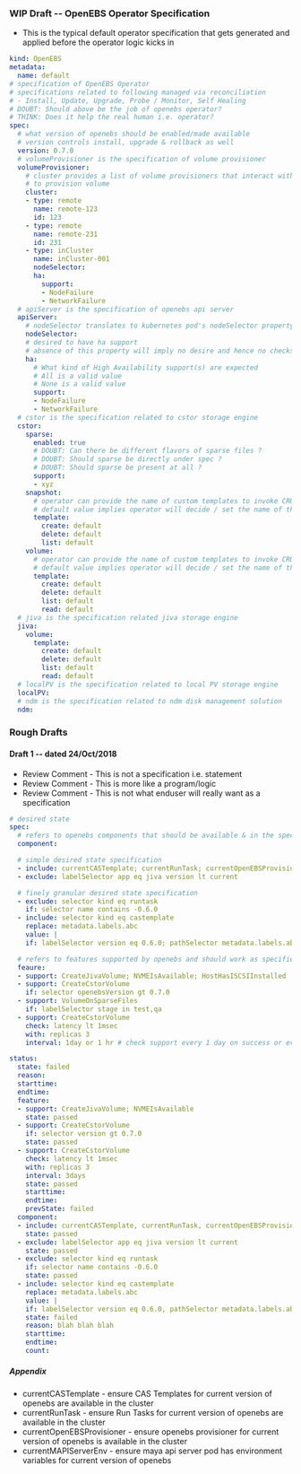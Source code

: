 
### WIP Draft -- OpenEBS Operator Specification
- This is the typical default operator specification that gets generated and applied before the operator logic kicks in

```yaml
kind: OpenEBS
metadata:
  name: default
# specification of OpenEBS Operator
# specifications related to following managed via reconciliation
# - Install, Update, Upgrade, Probe / Monitor, Self Healing
# DOUBT: Should above be the job of openebs operator?
# THINK: Does it help the real human i.e. operator?
spec:
  # what version of openebs should be enabled/made available
  # version controls install, upgrade & rollback as well
  version: 0.7.0
  # volumeProvisioner is the specification of volume provisioner
  volumeProvisioner:
    # cluster provides a list of volume provisioners that interact with openebs
    # to provision volume
    cluster: 
    - type: remote
      name: remote-123
      id: 123
    - type: remote
      name: remote-231
      id: 231
    - type: inCluster
      name: inCluster-001
      nodeSelector:
      ha:
        support:
        - NodeFailure
        - NetworkFailure
  # apiServer is the specification of openebs api server
  apiServer:
    # nodeSelector translates to kubernetes pod's nodeSelector property
    nodeSelector:
    # desired to have ha support
    # absence of this property will imply no desire and hence no checks on the system
    ha:
      # What kind of High Availability support(s) are expected
      # All is a valid value
      # None is a valid value
      support:
      - NodeFailure
      - NetworkFailure
  # cstor is the specification related to cstor storage engine
  cstor:
    sparse:
      enabled: true
      # DOUBT: Can there be different flavors of sparse files ?
      # DOUBT: Should sparse be directly under spec ?
      # DOUBT: Should sparse be present at all ?
      support:
      - xyz
    snapshot:
      # operator can provide the name of custom templates to invoke CRUD operation(s) w.r.t snapshot
      # default value implies operator will decide / set the name of the template
      template:
        create: default
        delete: default
        list: default
    volume:
      # operator can provide the name of custom templates to invoke CRUD operation(s) w.r.t volume
      # default value implies operator will decide / set the name of the template
      template:
        create: default
        delete: default
        list: default
        read: default
  # jiva is the specification related jiva storage engine
  jiva:
    volume:
      template:
        create: default
        delete: default
        list: default
        read: default
  # localPV is the specification related to local PV storage engine
  localPV:
  # ndm is the specification related to ndm disk management solution
  ndm:
```

### Rough Drafts
#### Draft 1 -- dated 24/Oct/2018

- Review Comment - This is not a specification i.e. statement
- Review Comment - This is more like a program/logic
- Review Comment - This is not what enduser will really want as a specification

```yaml
# desired state
spec:
  # refers to openebs components that should be available & in the specified state
  component:

  # simple desired state specification
  - include: currentCASTemplate; currentRunTask; currentOpenEBSProvisioner; currentMAPIServerEnv
  - exclude: labelSelector app eq jiva version lt current

  # finely granular desired state specification
  - exclude: selector kind eq runtask
    if: selector name contains -0.6.0
  - include: selector kind eq castemplate
    replace: metadata.labels.abc
    value: |
    if: labelSelector version eq 0.6.0; pathSelector metadata.labels.abc ne default

  # refers to features supported by openebs and should work as specified here
  feaure:
  - support: CreateJivaVolume; NVMEIsAvailable; HostHasISCSIInstalled
  - support: CreateCstorVolume
    if: selector openebsVersion gt 0.7.0
  - support: VolumeOnSparseFiles
    if: labelSelector stage in test,qa
  - support: CreateCstorVolume
    check: latency lt 1msec
    with: replicas 3
    interval: 1day or 1 hr # check support every 1 day on success or every 1 hr on failure

status:
  state: failed
  reason:
  starttime:
  endtime:
  feature:
  - support: CreateJivaVolume; NVMEIsAvailable
    state: passed
  - support: CreateCstorVolume
    if: selector version gt 0.7.0
    state: passed
  - support: CreateCstorVolume
    check: latency lt 1msec
    with: replicas 3
    interval: 3days
    state: passed
    starttime:
    endtime:
    prevState: failed
  component:
  - include: currentCASTemplate, currentRunTask, currentOpenEBSProvisioner
    state: passed
  - exclude: labelSelector app eq jiva version lt current
    state: passed
  - exclude: selector kind eq runtask
    if: selector name contains -0.6.0
    state: passed
  - include: selector kind eq castemplate
    replace: metadata.labels.abc
    value: |
    if: labelSelector version eq 0.6.0, pathSelector metadata.labels.abc ne default
    state: failed
    reason: blah blah blah
    starttime:
    endtime:
    count:
```

##### Appendix
- currentCASTemplate - ensure CAS Templates for current version of openebs are available in the cluster
- currentRunTask - ensure Run Tasks for current version of openebs are available in the cluster
- currentOpenEBSProvisioner - ensure openebs provisioner for current version of openebs is available in the cluster
- currentMAPIServerEnv - ensure maya api server pod has environment variables for current version of openebs
